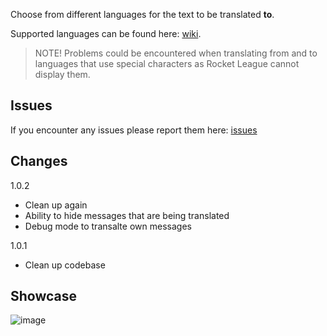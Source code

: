 Choose from different languages for the text to be translated **to**.

Supported languages can be found here: [wiki](https://en.wikipedia.org/wiki/List_of_ISO_639_language_codes). 

> NOTE! Problems could be encountered when translating from and to languages that use special characters as Rocket League cannot display them.

## Issues

If you encounter any issues please report them here: [issues](https://github.com/0xleft/trnslt/issues)

## Changes

1.0.2

- Clean up again
- Ability to hide messages that are being translated
- Debug mode to transalte own messages

1.0.1

- Clean up codebase

## Showcase

![image](https://github.com/0xleft/trnslt/assets/107749872/72831383-8be5-4c6e-8daa-c26c41dedd01)
